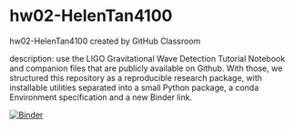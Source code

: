 # hw02-HelenTan4100
hw02-HelenTan4100 created by GitHub Classroom

description: use the LIGO Gravitational Wave Detection Tutorial Notebook and companion files that are publicly available on Github. With those, we structured this repository as a reproducible research package, with installable utilities separated into a small Python package, a conda Environment specification and a new Binder link.

[![Binder](https://mybinder.org/badge_logo.svg)](https://mybinder.org/v2/gh/UCB-stat-159-s23/hw02-HelenTan4100/HEAD?labpath=LOSC_Event_tutorial.ipynb) 